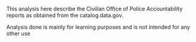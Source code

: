 This analysis here describe the Civilian Office of Police Accountability reports as obtained from the catalog.data.gov.

Analysis done is mainly for learning purposes and is not intended for any other use
